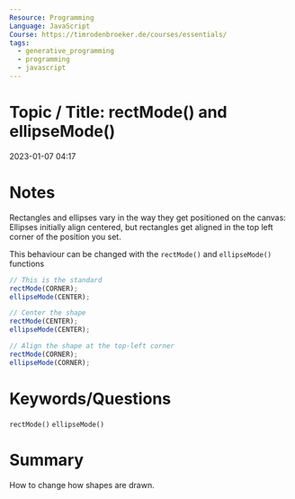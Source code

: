 ```yaml
---
Resource: Programming
Language: JavaScript
Course: https://timrodenbroeker.de/courses/essentials/
tags:
  - generative_programming
  - programming
  - javascript
---
```

# Topic / Title: rectMode() and ellipseMode()

2023-01-07
04:17


# Notes
Rectangles and ellipses vary in the way they get positioned on the canvas: Ellipses initially align centered, but rectangles get aligned in the top left corner of the position you set.

This behaviour can be changed with the `rectMode()` and `ellipseMode()` functions

```javascript
// This is the standard 
rectMode(CORNER); 
ellipseMode(CENTER); 

// Center the shape 
rectMode(CENTER); 
ellipseMode(CENTER); 

// Align the shape at the top-left corner 
rectMode(CORNER); 
ellipseMode(CORNER);
```
# Keywords/Questions
`rectMode()`
`ellipseMode()`
# Summary
How to change how shapes are drawn.